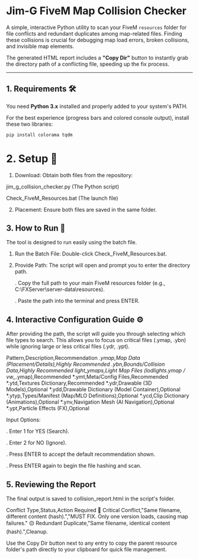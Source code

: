 # Jim-G FiveM Map Collision Checker

A simple, interactive Python utility to scan your FiveM `resources` folder for file conflicts and redundant duplicates among map-related files. Finding these collisions is crucial for debugging map load errors, broken collisions, and invisible map elements.

The generated HTML report includes a **"Copy Dir"** button to instantly grab the directory path of a conflicting file, speeding up the fix process.

---

## 1. Requirements 🛠️

You need **Python 3.x** installed and properly added to your system's PATH.

For the best experience (progress bars and colored console output), install these two libraries:

```bash
pip install colorama tqdm
```


# 2. Setup 📂
1. Download: Obtain both files from the repository:

jim_g_collision_checker.py (The Python script)

Check_FiveM_Resources.bat (The launch file)

2. Placement: Ensure both files are saved in the same folder.



## 3. How to Run 🚀
The tool is designed to run easily using the batch file.

1. Run the Batch File: Double-click Check_FiveM_Resources.bat.

2. Provide Path: The script will open and prompt you to enter the directory path.

   .  Copy the full path to your main FiveM resources folder (e.g., C:\FXServer\server-data\resources).

   . Paste the path into the terminal and press ENTER.



## 4. Interactive Configuration Guide ⚙️
After providing the path, the script will guide you through selecting which file types to search. This allows you to focus on critical files (.ymap, .ybn) while ignoring large or less critical files (.ydr, .ypt).

Pattern,Description,Recommendation
*.ymap,Map Data (Placement/Details),Highly Recommended
*.ybn,Bounds/Collision Data,Highly Recommended
light_ymaps,Light Map Files (lodlights*.ymap / vw_*.ymap),Recommended
*.ymt,Meta/Config Files,Recommended
*.ytd,Textures Dictionary,Recommended
*.ydr,Drawable (3D Models),Optional
*.ydd,Drawable Dictionary (Model Container),Optional
*.ytyp,Types/Manifest (Map/MLO Definitions),Optional
*.ycd,Clip Dictionary (Animations),Optional
*.ynv,Navigation Mesh (AI Navigation),Optional
*.ypt,Particle Effects (FX),Optional

Input Options:

 . Enter 1 for YES (Search).

 . Enter 2 for NO (Ignore).

 . Press ENTER to accept the default recommendation shown.

 . Press ENTER again to begin the file hashing and scan.


## 5. Reviewing the Report
The final output is saved to collision_report.html in the script's folder.

Conflict Type,Status,Action Required
🔴 Critical Conflict,"Same filename, different content (hash).","MUST FIX. Only one version loads, causing map failures."
🟡 Redundant Duplicate,"Same filename, identical content (hash).",Cleanup.

Use the Copy Dir button next to any entry to copy the parent resource folder's path directly to your clipboard for quick file management.





